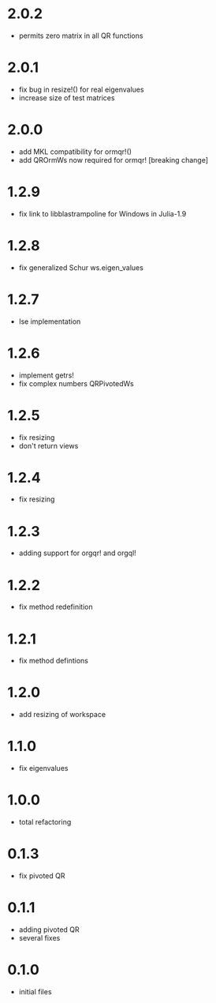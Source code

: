 2.0.2
=====
- permits zero matrix in all QR functions

2.0.1
=====
- fix bug in resize!() for real eigenvalues
- increase size of test matrices

2.0.0
=====
- add MKL compatibility for ormqr!()
- add QROrmWs now required for ormqr! [breaking change]

1.2.9
=====
- fix link to libblastrampoline for Windows in Julia-1.9

1.2.8
=====
- fix generalized Schur ws.eigen_values

1.2.7
=====
- lse implementation

1.2.6
=====
- implement getrs!
- fix complex numbers QRPivotedWs

1.2.5
=====
- fix resizing
- don't return views

1.2.4
=====
- fix resizing

1.2.3
=====
- adding support for orgqr! and orgql!

1.2.2
=====
- fix method redefinition

1.2.1
=====
- fix method defintions

1.2.0
=====
- add resizing of workspace

1.1.0
=====
- fix eigenvalues

1.0.0
=====
- total refactoring

0.1.3
=====
- fix pivoted QR

0.1.1
=====
- adding pivoted QR
- several fixes

0.1.0
=====
- initial files

